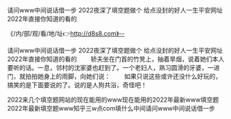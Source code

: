 请问www中间说话借一步
2022夜深了填空题做个
给点没封的好人一生平安网址
2022年直接你知道的看的


《/内/部/观/看/地/址👉http://d8s8.com》--

请问www中间说话借一步
2022夜深了填空题做个
给点没封的好人一生平安网址
2022年直接你知道的看的
　　轿夫坐在门首的竹凳上，抽着旱烟，说着她们本人要听的话。一息，邻村的沈家婆也赶到了。一个老妇人，熟习圆滑的牙婆，一进门，就拍拍她身上的雨脚，向她们说：
　　如果只说这些或许还没什么好玩的，搞笑的是下面要说的了。说的是人狗共浴，奇怪吧！





2022来几个填空题网站的现在能用的www现在能用的2022年最新www填空题2022年最新填空题www知乎三w点com填什么中间请问www中间说话借一步
